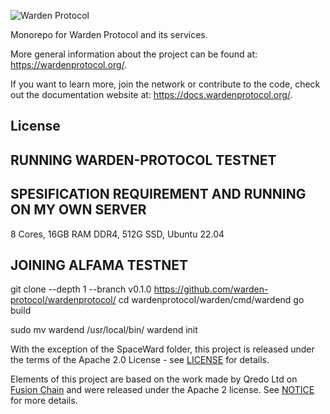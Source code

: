 ![Warden Protocol](./docs/logo.svg)

Monorepo for Warden Protocol and its services.

More general information about the project can be found at:
https://wardenprotocol.org/.

If you want to learn more, join the network or contribute to the code, check
out the documentation website at: https://docs.wardenprotocol.org/.


## License

## RUNNING WARDEN-PROTOCOL TESTNET
## SPESIFICATION REQUIREMENT AND RUNNING ON MY OWN SERVER 
8 Cores, 16GB RAM DDR4,  512G SSD, Ubuntu 22.04

## JOINING ALFAMA TESTNET
git clone --depth 1 --branch v0.1.0 https://github.com/warden-protocol/wardenprotocol/
cd  wardenprotocol/warden/cmd/wardend
go build

sudo mv wardend /usr/local/bin/
wardend init <your moniker name>

With the exception of the SpaceWard folder, this project is released under the
terms of the Apache 2.0 License - see [LICENSE](./LICENSE) for details.

Elements of this project are based on the work made by Qredo Ltd on [Fusion
Chain](https://github.com/qredo/fusionchain) and were released under the Apache
2 license. See [NOTICE](./NOTICE) for more details.

